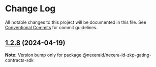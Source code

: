 # Change Log

All notable changes to this project will be documented in this file.
See [Conventional Commits](https://conventionalcommits.org) for commit guidelines.

## [1.2.8](https://github.com/NexeraProtocol/NexeraIDZkpGatingContracts/compare/@nexeraid/nexera-id-zkp-gating-contracts-sdk@1.2.7...@nexeraid/nexera-id-zkp-gating-contracts-sdk@1.2.8) (2024-04-19)

**Note:** Version bump only for package @nexeraid/nexera-id-zkp-gating-contracts-sdk
